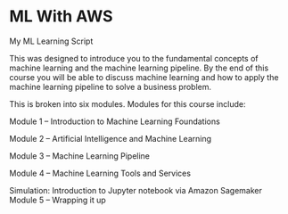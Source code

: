 # ML With AWS
My ML Learning Script


This  was designed to introduce you to the fundamental concepts of machine learning and the machine learning pipeline.  By the end of this course you will be able to discuss machine learning and how to apply the machine learning pipeline to solve a business problem.

This  is broken into six modules. Modules for this course include:

Module 1 – Introduction to Machine Learning Foundations

Module 2 – Artificial Intelligence and Machine Learning

Module 3 – Machine Learning Pipeline

Module 4 – Machine Learning Tools and Services

Simulation: Introduction to Jupyter notebook via Amazon Sagemaker
Module 5 – Wrapping it up



